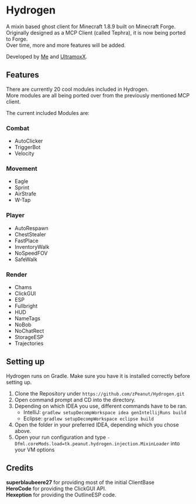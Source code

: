 # Hydrogen
A mixin based ghost client for Minecraft 1.8.9 built on Minecraft Forge.  
Originally designed as a MCP Client (called Tephra), it is now being ported to Forge.  
Over time, more and more features will be added.  

Developed by [Me] and [UltramoxX].

## Features

There are currently 20 cool modules included in Hydrogen.  
More modules are all being ported over from the previously mentioned MCP client.  
  
The current included Modules are:

### Combat

-  AutoClicker
-  TriggerBot
-  Velocity

### Movement

-  Eagle
-  Sprint
-  AirStrafe
-  W-Tap

### Player

-  AutoRespawn
-  ChestStealer
-  FastPlace
-  InventoryWalk
-  NoSpeedFOV
-  SafeWalk

### Render

-  Chams
-  ClickGUI
-  ESP
-  Fullbright
-  HUD
-  NameTags
-  NoBob
-  NoChatRect
-  StorageESP
-  Trajectories

## Setting up

Hydrogen runs on Gradle. Make sure you have it is installed correctly before setting up.

1. Clone the Repository under `https://github.com/zPeanut/Hydrogen.git`
2. Open command prompt and CD into the directory.
3. Depending on which IDEA you use, different commands have to be ran.
    - IntelliJ: `gradlew setupDecompWorkspace idea genIntellijRuns build`
    - Eclipse: `gradlew setupDecompWorkspace eclipse build`
4. Open the folder in your preferred IDEA, depending which you chose above.
5. Open your run configuration and type `-Dfml.coreMods.load=tk.peanut.hydrogen.injection.MixinLoader` into your VM options

## Credits

**superblaubeere27** for providing most of the initial ClientBase  
**HeroCode** for providing the ClickGUI API.  
**Hexeption** for providing the OutlineESP code.

[me]: https://github.com/zPeanut
[UltramoxX]: https://github.com/Morten-Renner

